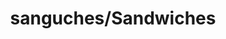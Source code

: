---
image: /images/sanguches.jpg
title: sanguches/Sandwiches
description: |-
    A sandwich is a food typically consisting of vegetables, sliced cheese or meat, placed on or between slices of bread.
order: 2
menu: sanguches
---